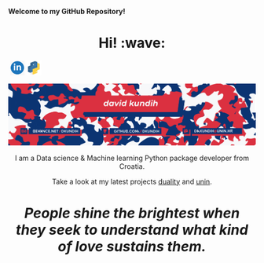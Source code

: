 **Welcome to my GitHub Repository!**

<h1 align='center'> Hi! :wave:</h1>
  
<a href="https://www.buymeacoffee.com/dkundih"><img height="30" src=""></a>
<a href="https://www.linkedin.com/in/dkundih/"><img height="30" src="https://raw.githubusercontent.com/dkundih/dkundih/main/.logistics/linkedin.png"></a>
<a href="https://www.pypi.org/user/dkundih/"><img height="30" src="https://raw.githubusercontent.com/dkundih/dkundih/main/.logistics/pypi.jpg"></a>
  
<img src="/.logistics/BLUERED_GHiLI.jpg"/>

<p align='center'>
I am a Data science & Machine learning Python package developer from Croatia.
</p>
<p align='center'>Take a look at my latest projects <a href="https://github.com/dkundih/duality">duality</a> and  <a href="https://github.com/dkundih/unin">unin</a>.</p>

<h1 align='center'><i>People shine the brightest when they seek to understand what kind of love sustains them.</i></h1>
